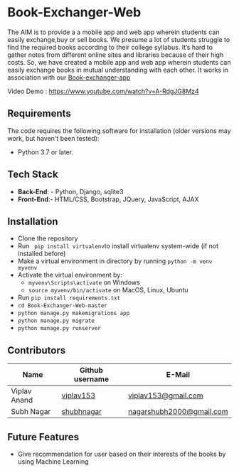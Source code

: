 # Book-Exchanger-Web


The AIM is to provide a a mobile app and web app wherein students can easily exchange,buy or sell books.
We presume a lot of students struggle to find the required books according to their college syllabus. It’s hard to gather notes from different online sites and libraries because of their high costs.
So, we have created a mobile app and web app wherein students can easily exchange books in mutual understanding with each other.
It works in association with our [Book-exchanger-app](https://github.com/dscbvppune/Book-Exchanger-App)

Video Demo : https://www.youtube.com/watch?v=A-RdgJG8Mz4


## Requirements

The code requires the following software for installation (older versions may
work, but haven't been tested):

* Python 3.7 or later.

## Tech Stack
* **Back-End**: - Python, Django, sqlite3
* **Front-End**:- HTML/CSS, Bootstrap, JQuery, JavaScript, AJAX


## Installation
- Clone the repository 
- Run ` pip install virtualenv`to install virtualenv system-wide (if not installed before)
- Make a virtual environment in directory by running ```python -m venv myvenv```
- Activate the virtual environment by:
  - ```myvenv\Scripts\activate``` on Windows
  - ```source myvenv/bin/activate``` on MacOS, Linux, Ubuntu
- Run ```pip install requirements.txt```
- ```cd Book-Exchanger-Web-master``` 
- ```python manage.py makemigrations app```
- ```python manage.py migrate```
- ```python manage.py runserver```

## Contributors

| Name              | Github username                                   | E-Mail                                                                |
| ----------------- | ------------------------------------------------- | --------------------------------------------------------------------- |
| Viplav Anand    | [viplav153](https://github.com/viplav153)| [viplav153@gmail.com](mailto:viplav153@gmail.com)       |
| Subh Nagar   | [shubhnagar](https://github.com/shubhnagar)      | [nagarshubh2000@gmail.com](mailto:nagarshubh2000@gmail.com) 

## Future Features
* Give recommendation for user based on their interests of the books by using Machine Learning 






